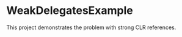 WeakDelegatesExample
====================

This project demonstrates the problem with strong CLR references.
